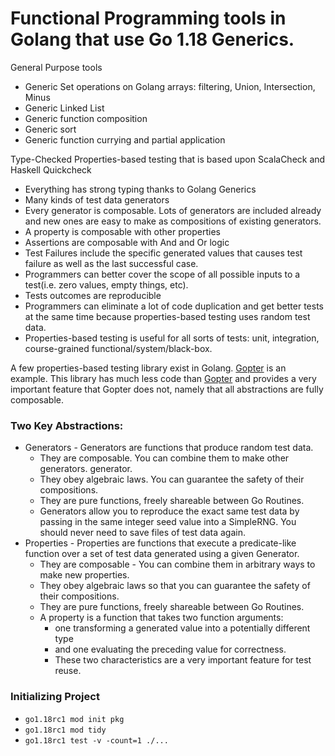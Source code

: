 # Functional Programming tools in Golang that use Go 1.18 Generics.

General Purpose tools
- Generic Set operations on Golang arrays: filtering, Union, Intersection, Minus
- Generic Linked List
- Generic function composition
- Generic sort
- Generic function currying and partial application

Type-Checked Properties-based testing that is based upon ScalaCheck and Haskell Quickcheck
- Everything has strong typing thanks to Golang Generics
- Many kinds of test data generators 
- Every generator is composable. Lots of generators are included already and new ones are easy to make as compositions of existing generators.
- A property is composable with other properties
- Assertions are composable with And and Or logic
- Test Failures include the specific generated values that causes test failure as well as the last successful case.
- Programmers can better cover the scope of all possible inputs to a test(i.e. zero values, empty things, etc).
- Tests outcomes are reproducible
- Programmers can eliminate a lot of code duplication and get better tests at the same time because properties-based testing uses random test data.
- Properties-based testing is useful for all sorts of tests: unit, integration, course-grained functional/system/black-box.

A few properties-based testing library exist in Golang. [Gopter](https://github.com/leanovate/gopter/) is an example. This library has much less code than [Gopter](https://github.com/leanovate/gopter/) and provides a very important feature that Gopter does not, namely that all abstractions are fully composable.

### Two Key Abstractions:
- Generators - Generators are functions that produce random test data. 
  - They are composable. You can combine them to make other generators. 
generator.
  - They obey algebraic laws. You can guarantee the safety of their compositions.
  - They are pure functions, freely shareable between Go Routines.
  - Generators allow you to reproduce the exact same test data by passing in the same integer seed value into a SimpleRNG.  You should never need to save files of test data again. 
- Properties - Properties are functions that execute a predicate-like function over a set of test data generated using a given Generator. 
  - They are composable - You can combine them in arbitrary ways to make new properties. 
  - They obey algebraic laws so that you can guarantee the safety of their compositions.
  - They are pure functions, freely shareable between Go Routines.  
  - A property is a function that takes two function arguments:
    - one transforming a generated value into a potentially different type 
    - and one evaluating the preceding value for correctness. 
    - These two characteristics are a very important feature for test reuse.

### Initializing Project
- `go1.18rc1 mod init pkg`
- `go1.18rc1 mod tidy`
- `go1.18rc1 test -v -count=1 ./...` 